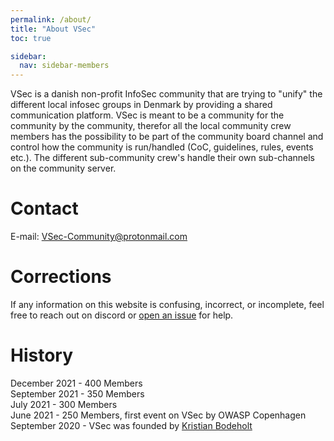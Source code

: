 ```yaml
---
permalink: /about/
title: "About VSec"
toc: true

sidebar:
  nav: sidebar-members
---
```


VSec is a danish non-profit InfoSec community that are trying to "unify" the different local infosec groups in Denmark by providing a shared communication platform. VSec is meant to be a community for the community by the community, therefor all the local community crew members has the possibility to be part of the community board channel and control how the community is run/handled (CoC, guidelines, rules, events etc.). The different sub-community crew's handle their own sub-channels on the community server.   

# Contact
E-mail: [VSec-Community@protonmail.com](mailto:VSec-Community@protonmail.com)  

# Corrections
If any information on this website is confusing, incorrect, or incomplete, feel free to reach out on discord or [open an issue](https://github.com/VSecDK/vsec.dk/issues/new) for help.

# History
December 2021 - 400 Members  
September 2021 - 350 Members  
July 2021 - 300 Members  
June 2021 - 250 Members, first event on VSec by OWASP Copenhagen  
September 2020 - VSec was founded by [Kristian Bodeholt](https://www.linkedin.com/in/kristianbodeholt/)  
